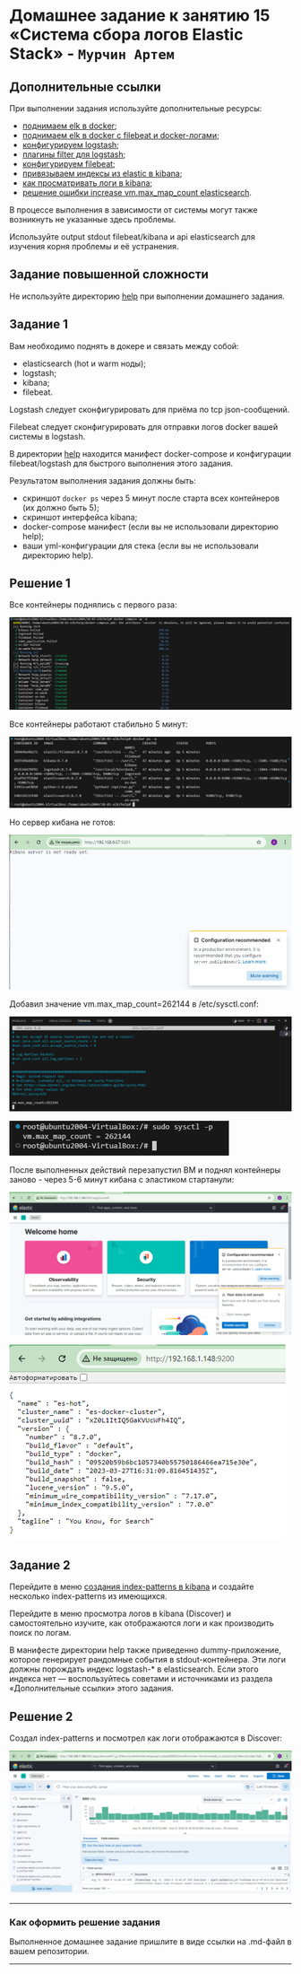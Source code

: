 # Домашнее задание к занятию 15 «Система сбора логов Elastic Stack» - `Мурчин Артем`

## Дополнительные ссылки

При выполнении задания используйте дополнительные ресурсы:

- [поднимаем elk в docker](https://www.elastic.co/guide/en/elastic-stack-get-started/current/get-started-docker.html);
- [поднимаем elk в docker с filebeat и docker-логами](https://www.sarulabs.com/post/5/2019-08-12/sending-docker-logs-to-elasticsearch-and-kibana-with-filebeat.html);
- [конфигурируем logstash](https://www.elastic.co/guide/en/logstash/current/configuration.html);
- [плагины filter для logstash](https://www.elastic.co/guide/en/logstash/current/filter-plugins.html);
- [конфигурируем filebeat](https://www.elastic.co/guide/en/beats/libbeat/5.3/config-file-format.html);
- [привязываем индексы из elastic в kibana](https://www.elastic.co/guide/en/kibana/current/index-patterns.html);
- [как просматривать логи в kibana](https://www.elastic.co/guide/en/kibana/current/discover.html);
- [решение ошибки increase vm.max_map_count elasticsearch](https://stackoverflow.com/questions/42889241/how-to-increase-vm-max-map-count).

В процессе выполнения в зависимости от системы могут также возникнуть не указанные здесь проблемы.

Используйте output stdout filebeat/kibana и api elasticsearch для изучения корня проблемы и её устранения.

## Задание повышенной сложности

Не используйте директорию [help](./help) при выполнении домашнего задания.

## Задание 1

Вам необходимо поднять в докере и связать между собой:

- elasticsearch (hot и warm ноды);
- logstash;
- kibana;
- filebeat.

Logstash следует сконфигурировать для приёма по tcp json-сообщений.

Filebeat следует сконфигурировать для отправки логов docker вашей системы в logstash.

В директории [help](./help) находится манифест docker-compose и конфигурации filebeat/logstash для быстрого 
выполнения этого задания.

Результатом выполнения задания должны быть:

- скриншот `docker ps` через 5 минут после старта всех контейнеров (их должно быть 5);
- скриншот интерфейса kibana;
- docker-compose манифест (если вы не использовали директорию help);
- ваши yml-конфигурации для стека (если вы не использовали директорию help).

## Решение 1

Все контейнеры поднялись с первого раза:

![](https://github.com/artmur1/20-03-elk-hw/blob/main/img/20-03-01-01-hw.png)

Все контейнеры работают стабильно 5 минут:

![](https://github.com/artmur1/20-03-elk-hw/blob/main/img/20-03-01-02-hw.png)

Но сервер кибана не готов:

![](https://github.com/artmur1/20-03-elk-hw/blob/main/img/20-03-01-03-hw.png)

Добавил значение vm.max_map_count=262144 в /etc/sysctl.conf:

![](https://github.com/artmur1/20-03-elk-hw/blob/main/img/20-03-01-04-hw.png)

![](https://github.com/artmur1/20-03-elk-hw/blob/main/img/20-03-01-05-hw.png)

После выполненных действий перезапустил ВМ и поднял контейнеры заново - через 5-6 минут кибана с эластиком стартанули:

![](https://github.com/artmur1/20-03-elk-hw/blob/main/img/20-03-01-06-hw.png)

![](https://github.com/artmur1/20-03-elk-hw/blob/main/img/20-03-01-07-hw.png)

## Задание 2

Перейдите в меню [создания index-patterns  в kibana](http://localhost:5601/app/management/kibana/indexPatterns/create) и создайте несколько index-patterns из имеющихся.

Перейдите в меню просмотра логов в kibana (Discover) и самостоятельно изучите, как отображаются логи и как производить поиск по логам.

В манифесте директории help также приведенно dummy-приложение, которое генерирует рандомные события в stdout-контейнера.
Эти логи должны порождать индекс logstash-* в elasticsearch. Если этого индекса нет — воспользуйтесь советами и источниками из раздела «Дополнительные ссылки» этого задания.

## Решение 2

Создал index-patterns и посмотрел как логи отображаются в Discover:

![](https://github.com/artmur1/20-03-elk-hw/blob/main/img/20-03-01-08-hw.png)

---

### Как оформить решение задания

Выполненное домашнее задание пришлите в виде ссылки на .md-файл в вашем репозитории.

---

 
